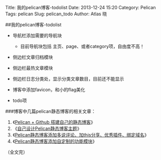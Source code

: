 Title: 我的pelican博客-todolist
Date: 2013-12-24 15:20
Category: Pelican
Tags: pelican
Slug: pelican_todo
Author: Atlas 晓


##我的pelican博客-todolist

- 导航栏添加需要的导航块
	* 目前导航块包括 主页、page、或者category项，自由度不高！

- 侧边栏文章归档模块
- 侧边栏最热文章模块
- 侧边栏日志分类处，显示分类文章数目，目前还不能显示
- 博客中添加favicon，和小的flag美化
- todo项


###博客中几篇pelican静态博客的相关文章：

1. 《[Pelican + Github 搭建自己的静态博客][1]》
2. 《[自己设计Pelican静态博客主题][2]》
3. 《[Pelican静态博客添加多说评论、加this分享、优秀插件、绑定域名][3]》
4. 《[Pelican静态博客添加自定制的功能模块][4]》

（全文完）

[1]:http://zhangxiaolong.org/pages/2013/12/23/pelican_github/
[2]:http://zhangxiaolong.org/pages/2013/12/24/pelican_theme/
[3]:http://zhangxiaolong.org/pages/2013/12/24/pelican_autochange/
[4]:http://zhangxiaolong.org/pages/2013/12/24/pelican_autofix/
